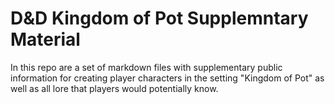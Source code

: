 # D&D Kingdom of Pot Supplemntary Material

In this repo are a set of markdown files with supplementary public information for creating player characters in the setting "Kingdom of Pot" as well as all lore that players would potentially know.
